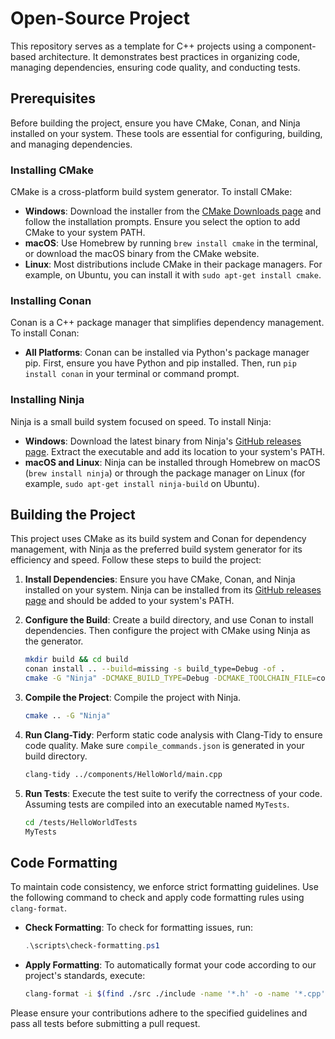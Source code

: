 # Open-Source Project

This repository serves as a template for C++ projects using a component-based architecture. It demonstrates best practices in organizing code, managing dependencies, ensuring code quality, and conducting tests.

## Prerequisites

Before building the project, ensure you have CMake, Conan, and Ninja installed on your system. These tools are essential for configuring, building, and managing dependencies.

### Installing CMake

CMake is a cross-platform build system generator. To install CMake:

- **Windows**: Download the installer from the [CMake Downloads page](https://cmake.org/download/) and follow the installation prompts. Ensure you select the option to add CMake to your system PATH.
- **macOS**: Use Homebrew by running `brew install cmake` in the terminal, or download the macOS binary from the CMake website.
- **Linux**: Most distributions include CMake in their package managers. For example, on Ubuntu, you can install it with `sudo apt-get install cmake`.

### Installing Conan

Conan is a C++ package manager that simplifies dependency management. To install Conan:

- **All Platforms**: Conan can be installed via Python's package manager pip. First, ensure you have Python and pip installed. Then, run `pip install conan` in your terminal or command prompt.

### Installing Ninja

Ninja is a small build system focused on speed. To install Ninja:

- **Windows**: Download the latest binary from Ninja's [GitHub releases page](https://github.com/ninja-build/ninja/releases). Extract the executable and add its location to your system's PATH.
- **macOS and Linux**: Ninja can be installed through Homebrew on macOS (`brew install ninja`) or through the package manager on Linux (for example, `sudo apt-get install ninja-build` on Ubuntu).

## Building the Project

This project uses CMake as its build system and Conan for dependency management, with Ninja as the preferred build system generator for its efficiency and speed. Follow these steps to build the project:
1. **Install Dependencies**:
    Ensure you have CMake, Conan, and Ninja installed on your system. Ninja can be installed from its [GitHub releases page](https://github.com/ninja-build/ninja/releases) and should be added to your system's PATH.

2. **Configure the Build**:
    Create a build directory, and use Conan to install dependencies. Then configure the project with CMake using Ninja as the generator.
    ```sh
    mkdir build && cd build
    conan install .. --build=missing -s build_type=Debug -of .
    cmake -G "Ninja" -DCMAKE_BUILD_TYPE=Debug -DCMAKE_TOOLCHAIN_FILE=conan_toolchain.cmake ..
    ```

3. **Compile the Project**:
    Compile the project with Ninja.
    ```sh
    cmake .. -G "Ninja"
    ```

4. **Run Clang-Tidy**:
    Perform static code analysis with Clang-Tidy to ensure code quality. Make sure `compile_commands.json` is generated in your build directory.
    ```sh
    clang-tidy ../components/HelloWorld/main.cpp
    ```

5. **Run Tests**:
    Execute the test suite to verify the correctness of your code. Assuming tests are compiled into an executable named `MyTests`.
    ```sh
    cd /tests/HelloWorldTests
    MyTests
    ```

## Code Formatting

To maintain code consistency, we enforce strict formatting guidelines. Use the following command to check and apply code formatting rules using `clang-format`.

- **Check Formatting**:
    To check for formatting issues, run:
    ```powershell
    .\scripts\check-formatting.ps1
    ```

- **Apply Formatting**:
    To automatically format your code according to our project's standards, execute:
    ```sh
    clang-format -i $(find ./src ./include -name '*.h' -o -name '*.cpp')
    ```

Please ensure your contributions adhere to the specified guidelines and pass all tests before submitting a pull request.